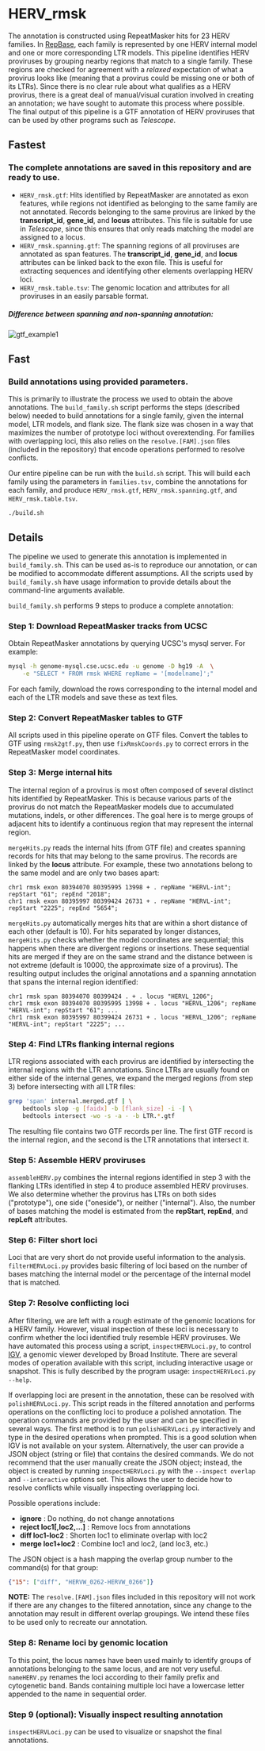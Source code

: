 # HERV_rmsk

The annotation is constructed using RepeatMasker hits for 23 HERV families. In [RepBase](http://www.girinst.org/repbase/), each family is represented by one HERV internal model and one or more corresponding LTR models. This pipeline identifies HERV proviruses by grouping nearby regions that match to a single family. These regions are checked for agreement with a _relaxed_ expectation of what a provirus looks like (meaning that a provirus could be missing one or both of its LTRs). Since there is no clear rule about what qualifies as a HERV provirus, there is a great deal of manual/visual curation involved in creating an annotation; we have sought to automate this process where possible. The final output of this pipeline is a GTF annotation of HERV proviruses that can be used by other programs such as *Telescope*.

## Fastest

### The complete annotations are saved in this repository and are ready to use.

+ `HERV_rmsk.gtf`: Hits identified by RepeatMasker are annotated as exon features, while regions not identified as belonging to the same family are not annotated. Records belonging to the same provirus are linked by the __transcript_id__, __gene_id__, and __locus__ attributes. This file is suitable for use in *Telescope*, since this ensures that only reads matching the model are  assigned to a locus.
+ `HERV_rmsk.spanning.gtf`: The spanning regions of all proviruses are annotated as span features. The  __transcript_id__, __gene_id__, and __locus__ attributes can be linked back to the exon file. This is useful for extracting sequences and identifying other elements overlapping HERV loci. 
+ `HERV_rmsk.table.tsv`: The genomic location and attributes for all proviruses in an easily parsable format.

##### Difference between spanning and non-spanning annotation:

![gtf_example1](docs/gtf_example1.png?raw=true "GTF example 1")

## Fast

### Build annotations using provided parameters.

This is primarily to illustrate the process we used to obtain the above annotations. The `build_family.sh` script performs the steps (described below) needed to build annotations for a single family, given the internal model, LTR models, and flank size. The flank size was chosen in a way that maximizes the number of prototype loci without overextending. For families with overlapping loci, this also relies on the `resolve.[FAM].json` files (included in the repository) that encode operations performed to resolve conflicts.

Our entire pipeline can be run with the `build.sh` script. This will build each family using the parameters in `families.tsv`, combine the annotations for each family, and produce `HERV_rmsk.gtf`, `HERV_rmsk.spanning.gtf`, and `HERV_rmsk.table.tsv`.

```
./build.sh
```

## Details

The pipeline we used to generate this annotation is implemented in `build_family.sh`. This can be used as-is to reproduce our annotation, or can be modified to accommodate different assumptions. All the scripts used by `build_family.sh` have usage information to provide details about the command-line arguments available.

`build_family.sh` performs 9 steps to produce a complete annotation:

### Step 1: Download RepeatMasker tracks from UCSC

Obtain RepeatMasker annotations by querying UCSC's mysql server. For example:

```bash
mysql -h genome-mysql.cse.ucsc.edu -u genome -D hg19 -A  \
    -e "SELECT * FROM rmsk WHERE repName = '[modelname]';"
```

For each family, download the rows corresponding to the internal model and each of the LTR models and save these as text files.

### Step 2: Convert RepeatMasker tables to GTF

All scripts used in this pipeline operate on GTF files. Convert the tables to GTF using `rmsk2gtf.py`, then use `fixRmskCoords.py` to correct errors in the RepeatMasker model coordinates.

### Step 3: Merge internal hits

The internal region of a provirus is most often composed of several distinct hits identified by RepeatMasker. This is because various parts of the provirus do not match the RepeatMasker models due to accumulated mutations, indels, or other differences. The goal here is to merge groups of adjacent hits to identify a continuous region that may represent the internal region.

`mergeHits.py` reads the internal hits (from GTF file) and creates spanning records for hits that may belong to the same provirus. The records are linked by the __locus__ attribute. For example, these two annotations belong to the same model and are only two bases apart:

```
chr1 rmsk exon 80394070 80395995 13998 + . repName "HERVL-int"; repStart "61"; repEnd "2018";
chr1 rmsk exon 80395997 80399424 26731 + . repName "HERVL-int"; repStart "2225"; repEnd "5654";
```

`mergeHits.py` automatically merges hits that are within a short distance of each other (default is 10). For hits separated by longer distances, `mergeHits.py` checks whether the model coordinates are sequential; this happens when there are divergent regions or insertions. These sequential hits are merged if they are on the same strand and the distance between is not extreme (default is 10000, the approximate size of a provirus). The resulting output includes the original annotations and a spanning annotation that spans the internal region identified:

```
chr1 rmsk span 80394070 80399424 . + . locus "HERVL_1206";
chr1 rmsk exon 80394070 80395995 13998 + . locus "HERVL_1206"; repName "HERVL-int"; repStart "61"; ...
chr1 rmsk exon 80395997 80399424 26731 + . locus "HERVL_1206"; repName "HERVL-int"; repStart "2225"; ...
```

### Step 4: Find LTRs flanking internal regions

LTR regions associated with each provirus are identified by intersecting the internal regions with the LTR annotations. Since LTRs are usually found on either side of the internal genes, we expand the merged regions (from step 3) before intersecting with all LTR files:

```bash
grep 'span' internal.merged.gtf | \
    bedtools slop -g [faidx] -b [flank_size] -i -| \
    bedtools intersect -wo -s -a - -b LTR.*.gtf
```

The resulting file contains two GTF records per line. The first GTF record is the internal region, and the second is the LTR annotations that intersect it.

### Step 5: Assemble HERV proviruses

`assembleHERV.py` combines the internal regions identified in step 3 with the flanking LTRs identified in step 4 to produce assembled HERV proviruses. We also determine whether the provirus has LTRs on both sides ("prototype"), one side ("oneside"), or neither ("internal"). Also, the number of bases matching the model is estimated from the __repStart__, __repEnd__, and __repLeft__ attributes.

### Step 6: Filter short loci

Loci that are very short do not provide useful information to the analysis. `filterHERVLoci.py` provides basic filtering of loci based on the number of bases matching the internal model or the percentage of the internal model that is matched.

### Step 7: Resolve conflicting loci

After filtering, we are left with a rough estimate of the genomic locations for a HERV family. However, visual inspection of these loci is necessary to confirm whether the loci identified truly resemble HERV proviruses. We have automated this process using a script, `inspectHERVLoci.py`, to control [IGV](http://software.broadinstitute.org/software/igv/), a genomic viewer developed by Broad Institute. There are several modes of operation available with this script, including interactive usage or snapshot. This is fully described by the program usage: `inspectHERVLoci.py --help`.

If overlapping loci are present in the annotation, these can be resolved with `polishHERVLoci.py`. This script reads in the filtered annotation and performs operations on the conflicting loci to produce a polished annotation. The operation commands are provided by the user and can be specified in several ways. The first method is to run `polishHERVLoci.py` interactively and type in the desired operations when prompted. This is a good solution when IGV is not available on your system. Alternatively, the user can provide a JSON object (string or file) that contains the desired commands. We do not recommend that the user manually create the JSON object; instead, the object is created by running `inspectHERVLoci.py` with the `--inspect overlap` and `--interactive` options set. This allows the user to decide how to resolve conflicts while visually inspecting overlapping loci.

 Possible operations include:

+ __ignore__                    : Do nothing, do not change annotations
+ __reject loc1[,loc2,...]__    : Remove locs from annotations
+ __diff loc1-loc2__            : Shorten loc1 to eliminate overlap with loc2
+ __merge loc1+loc2__           : Combine loc1 and loc2, (and loc3, etc.)

The JSON object is a hash mapping the overlap group number to the command(s) for that group:

```json
{"15": ["diff", "HERVW_0262-HERVW_0266"]}
```

__NOTE:__ The `resolve.[FAM].json` files included in this repository will not work if there are any changes to the filtered annotation, since any change to the annotation may result in different overlap groupings. We intend these files to be used only to recreate our annotation.

### Step 8: Rename loci by genomic location

To this point, the locus names have been used mainly to identify groups of annotations belonging to the same locus, and are not very useful. `nameHERV.py` renames the loci according to their family prefix and cytogenetic band. Bands containing multiple loci have a lowercase letter appended to the name in sequential order.

### Step 9 (optional): Visually inspect resulting annotation

`inspectHERVLoci.py` can be used to visualize or snapshot the final annotations.
